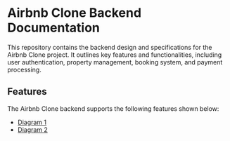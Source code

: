 # Airbnb Clone Backend Documentation

This repository contains the backend design and specifications for the Airbnb Clone project. It outlines key features and functionalities, including user authentication, property management, booking system, and payment processing.

## Features

The Airbnb Clone backend supports the following features shown below:
- [Diagram 1](feautures-and-functionalities1.png)
- [Diagram 2](feautures-and-functionalities12.png)
